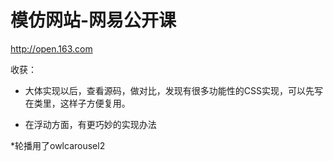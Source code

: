 # 模仿网站-网易公开课

http://open.163.com

收获：
* 大体实现以后，查看源码，做对比，发现有很多功能性的CSS实现，可以先写在类里，这样子方便复用。

* 在浮动方面，有更巧妙的实现办法

*轮播用了owlcarousel2
